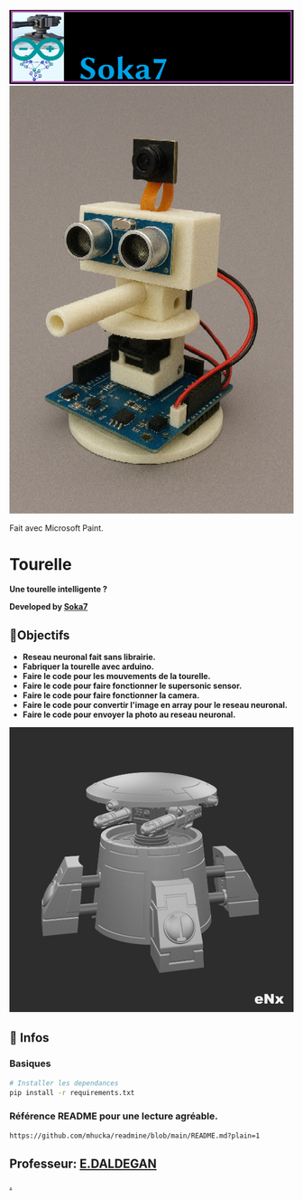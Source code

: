 ![Tourelle](Logo.png)
![Projet](Projet.png)

Fait avec Microsoft Paint.

# Tourelle

**Une tourelle intelligente ?**

**Developed by [Soka7](https://github.com/Soka7)**

## 🚀Objectifs

- **Reseau neuronal fait sans librairie.**
- **Fabriquer la tourelle avec arduino.**
- **Faire le code pour les mouvements de la tourelle.**
- **Faire le code pour faire fonctionner le supersonic sensor.**
- **Faire le code pour faire fonctionner la camera.**
- **Faire le code pour convertir l'image en array pour le reseau neuronal.**
- **Faire le code pour envoyer la photo au reseau neuronal.**

![Gif](TUTU.gif)

## 🎯 Infos

### Basiques
```bash
# Installer les dependances
pip install -r requirements.txt
```

### Référence README pour une lecture agréable.
```bash
https://github.com/mhucka/readmine/blob/main/README.md?plain=1
```

**Professeur: [E.DALDEGAN](https://github.com/edaldegan)**
-----------------------------------------------------------
**[.](https://www.youtube.com/watch?v=ujEph5vFwmc&list=RDujEph5vFwmc&start_radio=1)**